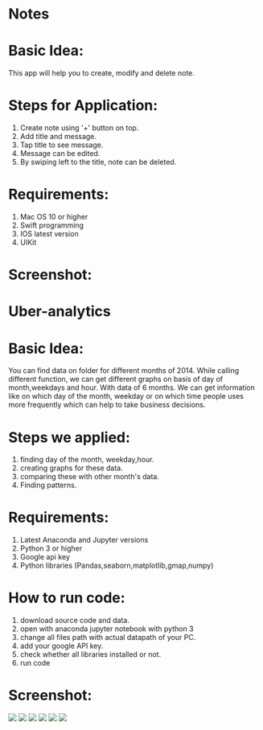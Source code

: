 # Notes

# Basic Idea:

This app will help you to create, modify and delete note. 

# Steps for Application:

1) Create note using '+' button on top.
2) Add title and message.
3) Tap title to see message.
4) Message can be edited.
5) By swiping left to the title, note can be deleted.

# Requirements:

1) Mac OS 10 or higher
2) Swift programming
3) IOS latest version
4) UIKit

# Screenshot:
# Uber-analytics

# Basic Idea:

You can find data on folder for different months of 2014. While calling different function, we can get different graphs on basis of day of month,weekdays and hour. With data of 6 months. We can get information like on which day of the month, weekday or on which time people uses more frequently which can help to take business decisions. 

# Steps we applied: 

1) finding day of the month, weekday,hour.
2) creating graphs for these data.
3) comparing these with other month's data.
4) Finding patterns.

# Requirements:

1) Latest Anaconda and Jupyter versions 
2) Python 3 or higher 
3) Google api key
4) Python libraries (Pandas,seaborn,matplotlib,gmap,numpy)

# How to run code:

1) download source code and data.
2) open with anaconda jupyter notebook with python 3
3) change all files path with actual datapath of your PC.
4) add your google API key.
5) check whether all libraries installed or not.
6) run code

# Screenshot:

![](Screenshots/mainView.PNG)
![](Screenshots/createNote.PNG)
![](Screenshots/noteAdded.PNG)
![](Screenshots/readMessage.PNG)
![](Screenshots/messageEdited.PNG)
![](Screenshots/deleteNote.PNG)
















